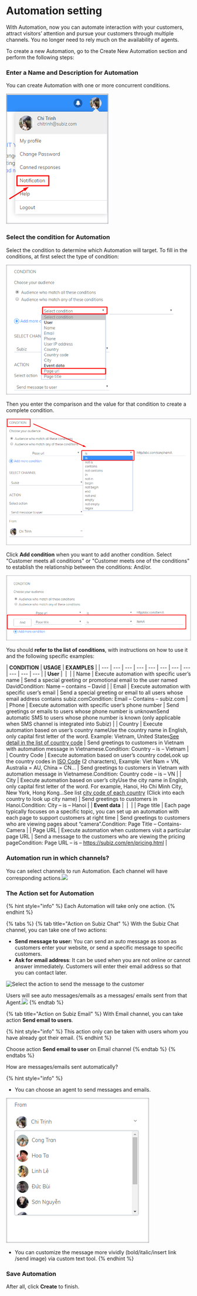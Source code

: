 # Automation setting

With Automation, now you can automate interaction with your customers, attract visitors’ attention and pursue your customers through multiple channels. You no longer need to rely much on the availability of agents.

To create a new Automation, go to the Create New Automation section and perform the following steps:

### Enter a Name and Description for Automation

You can create Automation with one or more concurrent conditions.

![Create a new automation](../../.gitbook/assets/1%20%282%29.png)

### Select the condition for Automation

Select the condition to determine which Automation will target. To fill in the conditions, at first select the type of condition:

![Example: Conditional selection is the URL of the page](../../.gitbook/assets/dk-automation.png)

Then you enter the comparison and the value for that condition to create a complete condition.

![Select the comparison and value for the Automation condition](../../.gitbook/assets/dk-automation1.png)

Click **Add condition** when you want to add another condition. Select "Customer meets all conditions" or "Customer meets one of the conditions" to establish the relationship between the conditions: And/or.

![Add conditions for Automation](../../.gitbook/assets/them-dk-automation.png)

You should **refer to the list of conditions**, with instructions on how to use it and the following specific examples:

| **CONDITION** | **USAGE** | **EXAMPLES** |
| --- | --- | --- | --- | --- | --- | --- | --- | --- | --- | --- |
| **User** | ​ | ​ |
| Name | Execute automation with specific user’s name | Send a special greeting or promotional email to the user named DavidCondition: Name – contains – David |
| Email | Execute automation with specific user’s email | Send a special greeting or email to all users whose email address contains subiz.comCondition: Email – Contains – subiz.com |
| Phone | Execute automation with specific user’s phone number | Send greetings or emails to users whose phone number is unknownSend automatic SMS to users whose phone number is known \(only applicable when SMS channel is integrated into Subiz\) |
| Country | Execute automation based on user’s country nameUse the country name in English, only capital first letter of the word. Example: Vietnam, United States[See detail in the list of country code](https://countrycode.org/)​ | Send greetings to customers in Vietnam with automation message in Vietnamese.Condition: Country – is – Vietnam |
| Country Code | Execute automation based on user’s country codeLook up the country codes in [ISO Code](https://en.wikipedia.org/wiki/ISO_3166-2) \(2 characters\), Example: Viet Nam = VN, Australia = AU, China = CN… | Send greetings to customers in Vietnam with automation message in Vietnamese.Condition: Country code – is – VN |
| City | Execute automation based on user’s cityUse the city name in English, only capital first letter of the word. For example, Hanoi, Ho Chi Minh City, New York, Hong Kong…See list [city code of each country](https://countrycode.org/) \(Click into each country to look up city name\) | Send greetings to customers in Hanoi.Condition: City – is – Hanoi |
| **Event data** | ​ | ​ |
| Page title | Each page typically focuses on a specific topic, you can set up an automation with each page to support customers at right time | Send greetings to customers who are viewing pages about “camera”.Condition: Page Title – Contains-Camera |
| Page URL | Execute automation when customers visit a particular page URL | Send a message to the customers who are viewing the pricing pageCondition: Page URL – is – https://subiz.com/en/pricing.html |

### Automation run in which channels?

You can select channels to run Automation. Each channel will have corresponding actions.![](https://docv4.subiz.com/wp-content/uploads/2018/03/Ch%E1%BB%8Dn-k%C3%AAnh.png)

### The Action set for Automation

{% hint style="info" %}
Each Automation will take only one action.
{% endhint %}

{% tabs %}
{% tab title="Action on Subiz Chat" %}
With the Subiz Chat channel, you can take one of two actions:

* **Send message to user:** You can send an auto message as soon as customers enter your website, or send a specific message to specific customers.
* **Ask for email address**: It can be used when you are not online or cannot answer immediately. Customers will enter their email address so that you can contact later.

![Select the action to send the message to the customer](https://docv4.subiz.com/wp-content/uploads/2018/03/action-Subiz-chat.png)

Users will see auto messages/emails as a messages/ emails sent from that Agent.![](https://docv4.subiz.com/wp-content/uploads/2018/03/Content.png)
{% endtab %}

{% tab title="Action on Subiz Email" %}
With Email channel, you can take action **Send email to users**. 

{% hint style="info" %}
This action only can be taken with users whom you have already got their email.
{% endhint %}

Choose action **Send email to user** on Email channel
{% endtab %}
{% endtabs %}



How are messages/emails sent automatically?

{% hint style="info" %}
* You can choose an agent to send messages and emails.

![](../../.gitbook/assets/3%20%282%29.png)

* You can customize the message more vividly \(bold/italic/insert link /send image\) via custom text tool.
{% endhint %}

### **Save Automation**

After all, click **Create** to finish.





